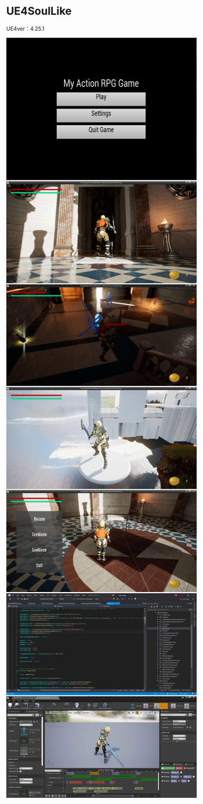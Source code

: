 ﻿# UE4SoulLike
UE4ver：4.25.1

![start](ScreenCapture/rpg1.jpg)
![start](ScreenCapture/rpg2.jpg)
![start](ScreenCapture/rpg3.jpg)
![start](ScreenCapture/rpg6.jpg)
![start](ScreenCapture/rpg8.jpg)
![start](ScreenCapture/rpg9.jpg)
![start](ScreenCapture/rpg12.jpg)
